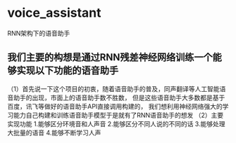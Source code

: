 # voice_assistant
RNN架构下的语音助手
## 我们主要的构想是通过RNN残差神经网络训练一个能够实现以下功能的语音助手
（1）首先说一下这个项目的初衷，随着语音助手的普及，同声翻译等人工智能语音助手的出现，市面上的语音助手数不胜数，
但是这些语音助手大多数都是基于百度，讯飞等做好的语音助手API直接调用构建的，
我们想利用神经网络强大的学习能力自己构建和训练语音助手模型于是就有了RNN语音助手的想发
（2）主要实现功能
    1.能够区分环境音和人声音
    2.能够区分不同人说的不同的话
    3.能够处理大批量的语音
    4.能够不断学习人声
    
